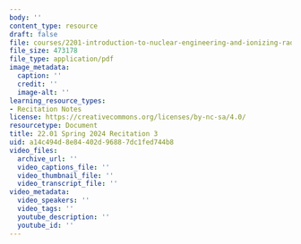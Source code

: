 ```yaml
---
body: ''
content_type: resource
draft: false
file: courses/2201-introduction-to-nuclear-engineering-and-ionizing-radiation/mit22_01_s24_rec3.pdf
file_size: 473178
file_type: application/pdf
image_metadata:
  caption: ''
  credit: ''
  image-alt: ''
learning_resource_types:
- Recitation Notes
license: https://creativecommons.org/licenses/by-nc-sa/4.0/
resourcetype: Document
title: 22.01 Spring 2024 Recitation 3
uid: a14c494d-8e84-402d-9688-7dc1fed744b8
video_files:
  archive_url: ''
  video_captions_file: ''
  video_thumbnail_file: ''
  video_transcript_file: ''
video_metadata:
  video_speakers: ''
  video_tags: ''
  youtube_description: ''
  youtube_id: ''
---
```

